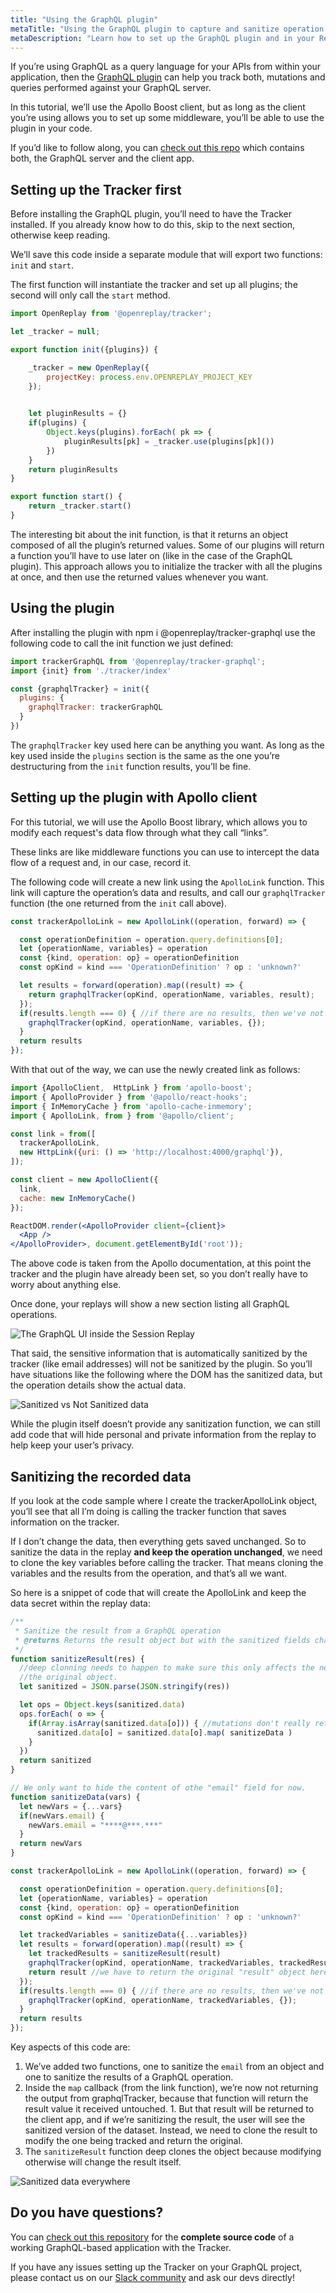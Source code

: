 ```yaml
---
title: "Using the GraphQL plugin"
metaTitle: "Using the GraphQL plugin to capture and sanitize operation information"
metaDescription: "Learn how to set up the GraphQL plugin and in your React application"
---
```


If you’re using GraphQL as a query language for your APIs from within your application, then the [GraphQL plugin](https://docs.openreplay.com/plugins/graphql) can help you track both, mutations and queries performed against your GraphQL server.

In this tutorial, we’ll use the Apollo Boost client, but as long as the client you’re using allows you to set up some middleware, you’ll be able to use the plugin in your code.

If you’d like to follow along, you can [check out this repo](https://github.com/deleteman/openreplay-graphql-example) which contains both, the GraphQL server and the client app. 

## Setting up the Tracker first

Before installing the GraphQL plugin, you’ll need to have the Tracker installed. If you already know how to do this, skip to the next section, otherwise keep reading.

We’ll save this code inside a separate module that will export two functions: `init` and `start`.

The first function will instantiate the tracker and set up all plugins; the second will only call the `start` method. 

```jsx
import OpenReplay from '@openreplay/tracker';

let _tracker = null;

export function init({plugins}) {

    _tracker = new OpenReplay({
        projectKey: process.env.OPENREPLAY_PROJECT_KEY
    });

    
    let pluginResults = {}
    if(plugins) {
        Object.keys(plugins).forEach( pk => {
            pluginResults[pk] = _tracker.use(plugins[pk]())
        })
    }
    return pluginResults
}

export function start() {
    return _tracker.start()
}
```

The interesting bit about the init function, is that it returns an object composed of all the plugin’s returned values. Some of our plugins will return a function you’ll have to use later on (like in the case of the GraphQL plugin). This approach allows you to initialize the tracker with all the plugins at once, and then use the returned values whenever you want.

## Using the plugin

After installing the plugin with npm i @openreplay/tracker-graphql use the following code to call the init function we just defined:

```jsx
import trackerGraphQL from '@openreplay/tracker-graphql';
import {init} from './tracker/index'

const {graphqlTracker} = init({
  plugins: { 
    graphqlTracker: trackerGraphQL
  }
})
```

The `graphqlTracker` key used here can be anything you want. As long as the key used inside the `plugins` section is the same as the one you’re destructuring from the `init` function results, you’ll be fine.

## Setting up the plugin with Apollo client

For this tutorial, we will use the Apollo Boost library, which allows you to modify each request's data flow through what they call “links”.

These links are like middleware functions you can use to intercept the data flow of a request and, in our case, record it.

The following code will create a new link using the `ApolloLink` function. This link will capture the operation’s data and results, and call our `graphqlTracker` function (the one returned from the `init` call above).

```jsx
const trackerApolloLink = new ApolloLink((operation, forward) => {

  const operationDefinition = operation.query.definitions[0];
  let {operationName, variables} = operation
  const {kind, operation: op} = operationDefinition
  const opKind = kind === 'OperationDefinition' ? op : 'unknown?'

  let results = forward(operation).map((result) => {
    return graphqlTracker(opKind, operationName, variables, result);
  });
  if(results.length === 0) { //if there are no results, then we've not tracked anything so far...
    graphqlTracker(opKind, operationName, variables, {});
  }
  return results
});
```

With that out of the way, we can use the newly created link as follows:

```jsx
import {ApolloClient,  HttpLink } from 'apollo-boost';
import { ApolloProvider } from '@apollo/react-hooks';
import { InMemoryCache } from 'apollo-cache-inmemory';
import { ApolloLink, from } from '@apollo/client';

const link = from([
  trackerApolloLink,
  new HttpLink({uri: () => 'http://localhost:4000/graphql'}),
]);

const client = new ApolloClient({
  link,
  cache: new InMemoryCache()
});

ReactDOM.render(<ApolloProvider client={client}>
  <App />
</ApolloProvider>, document.getElementById('root'));
```

The above code is taken from the Apollo documentation, at this point the tracker and the plugin have already been set, so you don’t really have to worry about anything else.

Once done, your replays will show a new section listing all GraphQL operations.

![The GraphQL UI inside the Session Replay](images/graphql-ui.png)

That said, the sensitive information that is automatically sanitized by the tracker (like email addresses) will not be sanitized by the plugin. So you’ll have situations like the following where the DOM has the sanitized data, but the operation details show the actual data.

![Sanitized vs Not Sanitized data](images/sanitized-vs-not-sanitized.png)

While the plugin itself doesn’t provide any sanitization function, we can still add code that will hide personal and private information from the replay to help keep your user’s privacy.

## Sanitizing the recorded data

If you look at the code sample where I create the trackerApolloLink object, you’ll see that all I’m doing is calling the tracker function that saves information on the tracker.

If I don’t change the data, then everything gets saved unchanged. So to sanitize the data in the replay **and keep the operation unchanged**, we need to clone the key variables before calling the tracker. That means cloning the variables and the results from the operation, and that’s all we want. 

So here is a snippet of code that will create the ApolloLink and keep the data secret within the replay data:

```jsx
/**
 * Sanitize the result from a GraphQL operation
 * @returns Returns the result object but with the sanitized fields changed.
 */
function sanitizeResult(res) {
  //deep clonning needs to happen to make sure this only affects the new object and not
  //the original object.
  let sanitized = JSON.parse(JSON.stringify(res))

  let ops = Object.keys(sanitized.data)
  ops.forEach( o => {
    if(Array.isArray(sanitized.data[o])) { //mutations don't really return arrays
      sanitized.data[o] = sanitized.data[o].map( sanitizeData )
    }
  })
  return sanitized
}

// We only want to hide the content of othe "email" field for now.
function sanitizeData(vars) {
  let newVars = {...vars}
  if(newVars.email) {
    newVars.email = "****@***.***"
  }
  return newVars
}

const trackerApolloLink = new ApolloLink((operation, forward) => {

  const operationDefinition = operation.query.definitions[0];
  let {operationName, variables} = operation
  const {kind, operation: op} = operationDefinition
  const opKind = kind === 'OperationDefinition' ? op : 'unknown?'

  let trackedVariables = sanitizeData({...variables})
  let results = forward(operation).map((result) => {
    let trackedResults = sanitizeResult(result)
    graphqlTracker(opKind, operationName, trackedVariables, trackedResults);
    return result //we have to return the original "result" object here, not the sanitized one
  });
  if(results.length === 0) { //if there are no results, then we've not tracked anything so far...
    graphqlTracker(opKind, operationName, trackedVariables, {});
  }
  return results
});
```

Key aspects of this code are:

1. We’ve added two functions, one to sanitize the `email` from an object and one to sanitize the results of a GraphQL operation.
2. Inside the `map` callback (from the link function), we’re now not returning the output from graphqlTracker, because that function will return the result value it received untouched. 1. But that result will be returned to the client app, and if we’re sanitizing the result, the user will see the sanitized version of the dataset. Instead, we need to clone the result to modify the one being tracked and return the original.
3. The `sanitizeResult` function deep clones the object because modifying otherwise will change the result itself.

![Sanitized data everywhere](images/sanitized.png)

## Do you have questions?

You can [check out this repository](https://github.com/deleteman/openreplay-graphql-example) for the **complete source code** of a working GraphQL-based application with the Tracker.

If you have any issues setting up the Tracker on your GraphQL project, please contact us on our [Slack community](https://slack.openreplay.com/) and ask our devs directly!